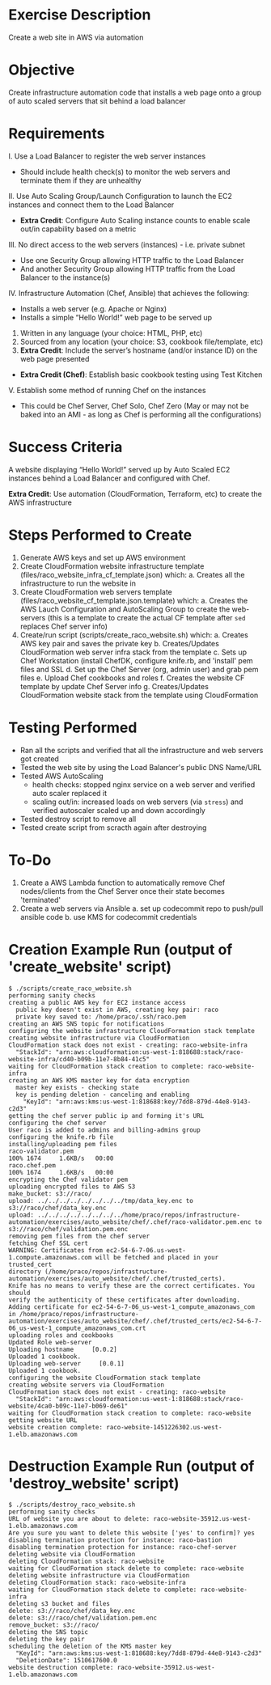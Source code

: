 # Exercise Description
Create a web site in AWS via automation

# Objective
Create infrastructure automation code that installs a web page onto a group of auto scaled servers that sit behind a load balancer

# Requirements
I. Use a Load Balancer to register the web server instances
 - Should include health check(s) to monitor the web servers and terminate them if they are unhealthy

II. Use Auto Scaling Group/Launch Configuration to launch the EC2 instances and connect them to the Load Balancer
 - **Extra Credit**: Configure Auto Scaling instance counts to enable scale out/in capability based on a metric

III. No direct access to the web servers (instances) - i.e. private subnet
 - Use one Security Group allowing HTTP traffic to the Load Balancer
 - And another Security Group allowing HTTP traffic from the Load Balancer to the instance(s)

IV. Infrastructure Automation (Chef, Ansible) that achieves the following:
 - Installs a web server (e.g. Apache or Nginx)
 - Installs a simple “Hello World!” web page to be served up
 1. Written in any language (your choice: HTML, PHP, etc)
 2. Sourced from any location (your choice: S3, cookbook file/template, etc)
 3. **Extra Credit**: Include the server’s hostname (and/or instance ID) on the web page presented
 - **Extra Credit (Chef)**: Establish basic cookbook testing using Test Kitchen

V. Establish some method of running Chef on the instances
 - This could be Chef Server, Chef Solo, Chef Zero
  (May or may not be baked into an AMI - as long as Chef is performing all the configurations)

# Success Criteria
A website displaying “Hello World!” served up by Auto Scaled EC2 instances behind a Load Balancer and configured with Chef.

**Extra Credit**: Use automation (CloudFormation, Terraform, etc) to create the AWS infrastructure

# Steps Performed to Create
1. Generate AWS keys and set up AWS environment
2. Create CloudFormation website infrastructure template (files/raco_website_infra_cf_template.json) which:
   a. Creates all the infrastructure to run the website in
3. Create CloudFormation web servers template (files/raco_website_cf_template.json.template) which:
   a. Creates the AWS Lauch Configuration and AutoScaling Group to create the web-servers
      (this is a template to create the actual CF template after `sed` replaces Chef server info)
4. Create/run script (scripts/create_raco_website.sh) which:
   a. Creates AWS key pair and saves the private key
   b. Creates/Updates CloudFormation web server infra stack from the template
   c. Sets up Chef Workstation (install ChefDK, configure knife.rb, and 'install' pem files and SSL
   d. Set up the Chef Server (org, admin user) and grab pem files
   e. Upload Chef cookbooks and roles
   f. Creates the website CF template by update Chef Server info
   g. Creates/Updates CloudFormation website stack from the template using CloudFormation

# Testing Performed
- Ran all the scripts and verified that all the infrastructure and web servers got created
- Tested the web site by using the Load Balancer's public DNS Name/URL
- Tested AWS AutoScaling
   - health checks: stopped nginx service on a web server and verified auto scaler replaced it
   - scaling out/in: increased loads on web servers (via `stress`) and verified
     autoscaler scaled up and down accordingly
- Tested destroy script to remove all
- Tested create script from scracth again after destroying

# To-Do
1. Create a AWS Lambda function to automatically remove Chef nodes/clients from the
   Chef Server once their state becomes 'terminated'
2. Create a web servers via Ansible
   a. set up codecommit repo to push/pull ansible code
   b. use KMS for codecommit credentials

# Creation Example Run (output of 'create_website' script)
```
$ ./scripts/create_raco_website.sh
performing sanity checks
creating a public AWS key for EC2 instance access
  public key doesn't exist in AWS, creating key pair: raco
  private key saved to: /home/praco/.ssh/raco.pem
creating an AWS SNS topic for notifications
configuring the website infrastructure CloudFormation stack template
creating website infrastructure via CloudFormation
CloudFormation stack does not exist - creating: raco-website-infra
  "StackId": "arn:aws:cloudformation:us-west-1:818688:stack/raco-website-infra/cd40-b09b-11e7-8b84-41c5"
waiting for CloudFormation stack creation to complete: raco-website-infra
creating an AWS KMS master key for data encryption
  master key exists - checking state
  key is pending deletion - canceling and enabling
    "KeyId": "arn:aws:kms:us-west-1:818688:key/7dd8-879d-44e8-9143-c2d3"
getting the chef server public ip and forming it's URL
configuring the chef server
User raco is added to admins and billing-admins group
configuring the knife.rb file
installing/uploading pem files
raco-validator.pem                                                  100% 1674     1.6KB/s   00:00
raco.chef.pem                                                       100% 1674     1.6KB/s   00:00
encrypting the Chef validator pem
uploading encrypted files to AWS S3
make_bucket: s3://raco/
upload: ../../../../../../../../tmp/data_key.enc to s3://raco/chef/data_key.enc
upload: ../../../../../../../../home/praco/repos/infrastructure-automation/exercises/auto_website/chef/.chef/raco-validator.pem.enc to s3://raco/chef/validation.pem.enc
removing pem files from the chef server
fetching Chef SSL cert
WARNING: Certificates from ec2-54-6-7-06.us-west-1.compute.amazonaws.com will be fetched and placed in your trusted_cert
directory (/home/praco/repos/infrastructure-automation/exercises/auto_website/chef/.chef/trusted_certs).
Knife has no means to verify these are the correct certificates. You should
verify the authenticity of these certificates after downloading.
Adding certificate for ec2-54-6-7-06_us-west-1_compute_amazonaws_com in /home/praco/repos/infrastructure-automation/exercises/auto_website/chef/.chef/trusted_certs/ec2-54-6-7-06_us-west-1_compute_amazonaws_com.crt
uploading roles and cookbooks
Updated Role web-server
Uploading hostname     [0.0.2]
Uploaded 1 cookbook.
Uploading web-server     [0.0.1]
Uploaded 1 cookbook.
configuring the website CloudFormation stack template
creating website servers via CloudFormation
CloudFormation stack does not exist - creating: raco-website
  "StackId": "arn:aws:cloudformation:us-west-1:818688:stack/raco-website/4ca0-b09c-11e7-b069-de61"
waiting for CloudFormation stack creation to complete: raco-website
getting website URL
website creation complete: raco-website-1451226302.us-west-1.elb.amazonaws.com
```

# Destruction Example Run (output of 'destroy_website' script)
```
$ ./scripts/destroy_raco_website.sh
performing sanity checks
URL of website you are about to delete: raco-website-35912.us-west-1.elb.amazonaws.com
Are you sure you want to delete this website ['yes' to confirm]? yes
disabling termination protection for instance: raco-bastion
disabling termination protection for instance: raco-chef-server
deleting website via CloudFormation
deleting CloudFormation stack: raco-website
waiting for CloudFormation stack delete to complete: raco-website
deleting website infrastructure via CloudFormation
deleting CloudFormation stack: raco-website-infra
waiting for CloudFormation stack delete to complete: raco-website-infra
deleting s3 bucket and files
delete: s3://raco/chef/data_key.enc
delete: s3://raco/chef/validation.pem.enc
remove_bucket: s3://raco/
deleting the SNS topic
deleting the key pair
scheduling the deletion of the KMS master key
  "KeyId": "arn:aws:kms:us-west-1:818688:key/7dd8-879d-44e8-9143-c2d3"
  "DeletionDate": 1510617600.0
website destruction complete: raco-website-35912.us-west-1.elb.amazonaws.com
```
